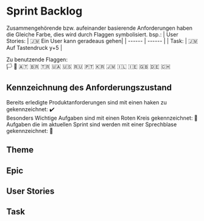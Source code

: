 # Sprint Backlog
Zusammengehörende bzw. aufeinander basierende Anforderungen haben die Gleiche Farbe, dies wird durch Flaggen symbolisiert.
bsp.:
| User Stories: | 🇯🇲 Ein User kann geradeaus gehen|
| ------ | ------ |
| Task:  | 🇯🇲 Auf Tastendruck y+5 |

Zu benutzende Flaggen: <br/>
🏳️ 🏴 🇦🇹 🇧🇷 🇹🇷 🇺🇦 🇺🇸 🇷🇺 🇵🇹 🇰🇷 🇯🇲 🇮🇱 🇮🇪 🇬🇧 🇩🇪 🇨🇭  <br/>

## Kennzeichnung des Anforderungszustand
Bereits erledigte Produktanforderungen sind mit einen haken zu gekennzeichnet: ✔️  <br/>
Besonders Wichtige Aufgaben sind mit einen Roten Kreis gekennzeichnet: 🛑 <br/>
Aufgaben die im aktuellen Sprint sind werden mit einer Sprechblase gekennzeichnet: 💬




## Theme

## Epic

## User Stories

## Task
